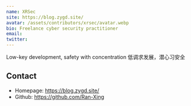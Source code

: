 ```yaml
---
name: XRSec
site: https://blog.zygd.site/
avatar: /assets/contributors/xrsec/avatar.webp
bio: Freelance cyber security practitioner
email:
twitter:
---
```


Low-key development, safety with concentration
低调求发展，潜心习安全

## Contact

- Homepage: <https://blog.zygd.site/>
- Github: <https://github.com/Ran-Xing>
